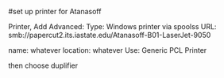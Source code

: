 #set up printer for Atanasoff

Printer, Add
Advanced:
Type: Windows printer via spoolss
URL: smb://papercut2.its.iastate.edu/Atanasoff-B01-LaserJet-9050

name: whatever
location: whatever
Use: Generic PCL Printer

then choose duplifier
